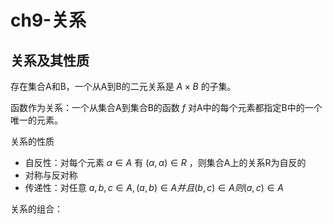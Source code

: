 # ch9-关系

## 关系及其性质

存在集合A和B，一个从A到B的二元关系是 $A\times{B}$ 的子集。

函数作为关系：一个从集合A到集合B的函数 $f$ 对A中的每个元素都指定B中的一个唯一的元素。

关系的性质

- 自反性：对每个元素 $\alpha \in A$ 有 $(\alpha, \alpha) \in R$ ，则集合A上的关系R为自反的
- 对称与反对称
- 传递性：对任意 $a, b, c \in A, (a, b) \in A并且(b, c) \in A 则 (a, c) \in A$ 

关系的组合：